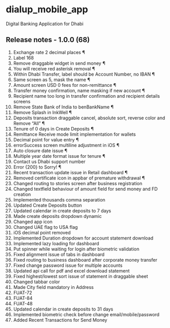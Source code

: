 # dialup_mobile_app

Digital Banking Application for Dhabi

## Release notes - 1.0.0 (68)

1. Exchange rate 2 decimal places ¶
2. Label 168
3. Remove draggable widget in send money ¶
4. You will receive red asterisk removal ¶
5. Within Dhabi Transfer, label should be Account Number, no IBAN ¶
6. Same screen as 5, mask the name ¶
7. Amount screen USD 0 fees for non-remittance ¶
8. Transfer money confirmation, name masking if new account ¶
9. Recipient name too long in transfer confirmation and recipient details screens
10. Remove State Bank of India to benBankName ¶
11. Remove Splash in InkWell ¶
12. Deposits transaction draggable cancel, absolute sort, reverse color and Remove “All” ¶
13. Tenure of 0 days in Create Deposits ¶
14. Remittance Receive mode limit implementation for wallets
15. Decimal point for value entry ¶
16. errorSuccess screen multiline adjustment in iOS ¶
17. Auto closure date issue ¶
18. Multiple year date format issue for tenure ¶
19. Contact us Dhabi support number
20. Error {200} to Sorry! ¶
21. Recent transaction update issue in Retail dashboard ¶
22. Removed certificate icon in appbar of premature withdrawal ¶
23. Changed routing to stories screen after business registration
24. Changed textfield behaviour of amount field for send money and FD creation
25. Implemented thousands comma separation
26. Updated Create Deposits button
27. Updated calendar in create deposits to 7 days
28. Made create deposits dropdown dynamic
29. Changed app icon
30. Changed UAE flag to USA flag
31. iOS decimal point removed
32. Implemented Duration dropdown for account statement download
33. Implemented lazy loading for dashboard
34. Put spinner while waiting for login after biometric validation
35. Fixed alignment issue of tabs in dashboard
36. Fixed routing to business dashboard after corporate money transfer
37. Fixed change password issue for multiple accounts
38. Updated api call for pdf and excel download statement
39. Fixed highest/lowest sort issue of statement in draggable sheet
40. Changed tabbar color
41. Made City field mandatory in Address
42. FUAT-72
43. FUAT-84
44. FUAT-48
45. Updated calendar in create deposits to 31 days
46. Implemented biometric check before change email/mobile/password
47. Added Recent Transactions for Send Money
